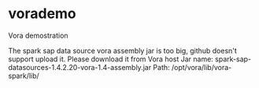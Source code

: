# vorademo
Vora demostration

The spark sap data source vora assembly jar is too big, github doesn't support upload it.
Please download it from Vora host
Jar name: spark-sap-datasources-1.4.2.20-vora-1.4-assembly.jar
Path: /opt/vora/lib/vora-spark/lib/

